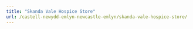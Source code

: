 ```yaml
---
title: "Skanda Vale Hospice Store"
url: /castell-newydd-emlyn-newcastle-emlyn/skanda-vale-hospice-store/
---
```

